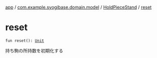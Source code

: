 [app](../../index.md) / [com.example.syogibase.domain.model](../index.md) / [HoldPieceStand](index.md) / [reset](./reset.md)

# reset

`fun reset(): `[`Unit`](https://kotlinlang.org/api/latest/jvm/stdlib/kotlin/-unit/index.html)

持ち駒の所持数を初期化する


